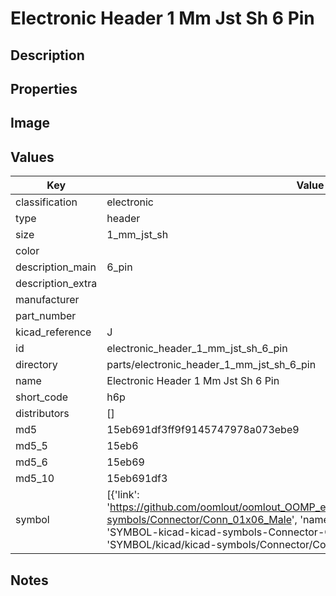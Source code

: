 # Electronic Header 1 Mm Jst Sh 6 Pin

## Description

## Properties


## Image


## Values

| Key | Value |
| --- | --- |
| classification | electronic |
| type | header |
| size | 1_mm_jst_sh |
| color |  |
| description_main | 6_pin |
| description_extra |  |
| manufacturer |  |
| part_number |  |
| kicad_reference | J |
| id | electronic_header_1_mm_jst_sh_6_pin |
| directory | parts/electronic_header_1_mm_jst_sh_6_pin |
| name | Electronic Header 1 Mm Jst Sh 6 Pin |
| short_code | h6p |
| distributors | [] |
| md5 | 15eb691df3ff9f9145747978a073ebe9 |
| md5_5 | 15eb6 |
| md5_6 | 15eb69 |
| md5_10 | 15eb691df3 |
| symbol | [{'link': 'https://github.com/oomlout/oomlout_OOMP_eda_V2/tree/main/SYMBOL/kicad/kicad-symbols/Connector/Conn_01x06_Male', 'name': 'Connector : Conn_01x06_Male', 'id': 'SYMBOL-kicad-kicad-symbols-Connector-Conn_01x06_Male', 'directory': 'SYMBOL/kicad/kicad-symbols/Connector/Conn_01x06_Male/'}] |

## Notes


